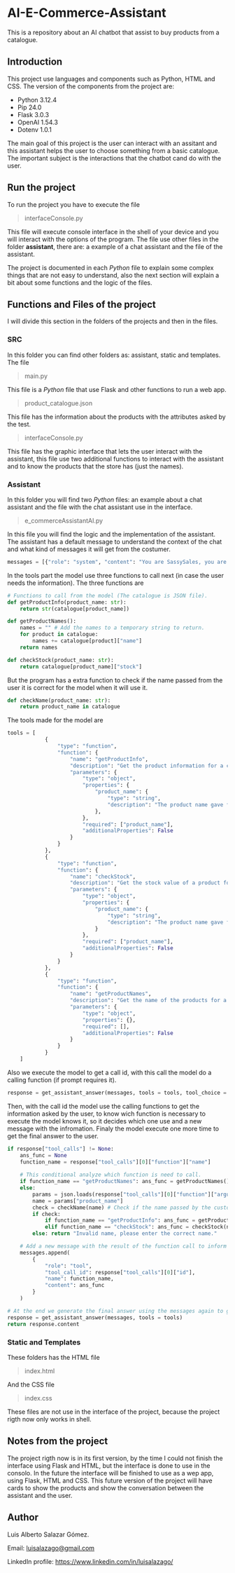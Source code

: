 # AI-E-Commerce-Assistant

This is a repository about an AI chatbot that assist to buy products from a catalogue.

## Introduction

This project use languages and components such as Python, HTML and CSS. The version of the components from the project are:

* Python 3.12.4
* Pip 24.0
* Flask 3.0.3
* OpenAI 1.54.3
* Dotenv 1.0.1

The main goal of this project is the user can interact with an assitant and this assistant helps the user to choose something from a basic catalogue. The important subject is the interactions that the chatbot cand do with the user.

## Run the project

To run the project you have to execute the file

> interfaceConsole.py

This file will execute console interface in the shell of your device and you will interact with the options of the program. The file use other files in the folder **assistant**, there are: a example of a chat assistant and the file of the assistant.

The project is documented in each *Python* file to explain some complex things that are not easy to understand, also the next section will explain a bit about some functions and the logic of the files.

## Functions and Files of the project

I will divide this section in the folders of the projects and then in the files.

### SRC

In this folder you can find other folders as: assistant, static and templates. The file

> main.py

This file is a *Python* file that use Flask and other functions to run a web app.

> product_catalogue.json

This file has the information about the products with the attributes asked by the test.

> interfaceConsole.py

This file has the graphic interface that lets the user interact with the assistant, this file use two additional functions to interact with the assistant and to know the products that the store has (just the names).

### Assistant

In this folder you will find two *Python* files: an example about a chat assistant and the file with the chat assistant use in the interface.

> e_commerceAssistantAI.py

In this file you will find the logic and the implementation of the assistant. The assistant has a default message to understand the context of the chat and what kind of messages it will get from the costumer.

```py
messages = [{"role": "system", "content": "You are SassySales, you are a helpful customer assistant that assist the customer answering their questions using the supplied tools, at the end of each answer recommend with a short text the product asked or many products if the customer asked for many of them."}]
```

In the tools part the model use three functions to call next (in case the user needs the information). The three functions are

```py
# Functions to call from the model (The catalogue is JSON file).
def getProductInfo(product_name: str):
    return str(catalogue[product_name])

def getProductNames():
    names = "" # Add the names to a temporary string to return.
    for product in catalogue:
        names += catalogue[product]["name"]
    return names

def checkStock(product_name: str):
    return catalogue[product_name]["stock"]
```

But the program has a extra function to check if the name passed from the user it is correct for the model when it will use it.

```py
def checkName(product_name: str):
    return product_name in catalogue
```

The tools made for the model are

```py
tools = [
            {
                "type": "function",
                "function": {
                    "name": "getProductInfo",
                    "description": "Get the product information for a customer's question. Call this whenever you need to know a product information such as price, description, name, stock and product id, for example when a customer asks 'What is the cheapest product?'",
                    "parameters": {
                        "type": "object",
                        "properties": {
                            "product_name": {
                                "type": "string",
                                "description": "The product name gave from the customer."
                            },  
                        },
                        "required": ["product_name"],
                        "additionalProperties": False
                    }
                }
            },
            {
                "type": "function",
                "function": {
                    "name": "checkStock",
                    "description": "Get the stock value of a product for a customer's question. Call this whenever you need to know the stock of a product",
                    "parameters": {
                        "type": "object",
                        "properties": {
                            "product_name": {
                                "type": "string",
                                "description": "The product name gave from the customer."
                            }   
                        },
                        "required": ["product_name"],
                        "additionalProperties": False
                    }
                }
            },
            {
                "type": "function",
                "function": {
                    "name": "getProductNames",
                    "description": "Get the name of the products for a customer's question. Call this whenever you need to know the names of the products from the store, for example when a customer asks 'Which products the store sells?'",
                    "parameters": {
                        "type": "object",
                        "properties": {},
                        "required": [],
                        "additionalProperties": False
                    }
                }
            }
    ]
```

Also we execute the model to get a call id, with this call the model do a calling function (if prompt requires it).

```py
response = get_assistant_answer(messages, tools = tools, tool_choice = "auto")
```

Then, with the call id the model use the calling functions to get the information asked by the user, to know wich function is necessary to execute the model knows it, so it decides which one use and a new message with the infromation. Finaly the model execute one more time to get the final answer to the user.

```py
if response["tool_calls"] != None:
    ans_func = None
    function_name = response["tool_calls"][0]["function"]["name"]
        
    # This conditional analyze which function is need to call.
    if function_name == "getProductNames": ans_func = getProductNames()
    else:
        params = json.loads(response["tool_calls"][0]["function"]["arguments"])
        name = params["product_name"]
        check = checkName(name) # Check if the name passed by the customer is correct in the catalogue.
        if check:
            if function_name == "getProductInfo": ans_func = getProductInfo(name)
            elif function_name == "checkStock": ans_func = checkStock(name)
        else: return "Invalid name, please enter the correct name."

    # Add a new message with the result of the function call to inform the assistant.
    messages.append(
        {
            "role": "tool",
            "tool_call_id": response["tool_calls"][0]["id"],
            "name": function_name,
            "content": ans_func
        }
    )

# At the end we generate the final answer using the messages again to get the answer with the function called.
response = get_assistant_answer(messages, tools = tools)
return response.content
```

### Static and Templates

These folders has the HTML file

> index.html

And the CSS file

>index.css

These files are not use in the interface of the project, because the project rigth now only works in shell.

## Notes from the project

The project rigth now is in its first version, by the time I could not finish the interface using Flask and HTML, but the interface is done to use in the consolo. In the future the interface will be finished to use as a wep app, using Flask, HTML and CSS. This future version of the project will have cards to show the products and show the conversation between the assistant and the user.

## Author

Luis Alberto Salazar Gómez.

Email: <luisalazago@gmail.com>

LinkedIn profile: <https://www.linkedin.com/in/luisalazago/>
